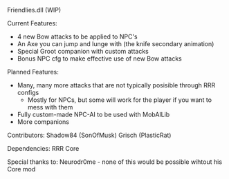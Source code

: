 Friendlies.dll (WIP)

Current Features:
- 4 new Bow attacks to be applied to NPC's
- An Axe you can jump and lunge with (the knife secondary animation)
- Special Groot companion with custom attacks
- Bonus NPC cfg to make effective use of new Bow attacks

Planned Features:
- Many, many more attacks that are not typically posisible through RRR configs
  - Mostly for NPCs, but some will work for the player if you want to mess with them
- Fully custom-made NPC-AI to be used with MobAILib
- More companions

Contributors:
Shadow84 (SonOfMusk)
Grisch (PlasticRat)

Dependencies:
RRR Core

Special thanks to:
Neurodr0me - none of this would be possible wihtout his Core mod
